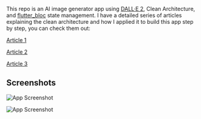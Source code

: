 
This repo is an AI image generator app using [DALL·E 2](https://openai.com/dall-e-2), Clean Architecture, and [flutter_bloc](https://pub.dev/packages/flutter_bloc) state management.
I have a detailed series of articles explaining the clean architecture and how I applied it to build this app step by step, you can check them out:

[Article 1](https://yassinebenkhay.com/ai-image-generator-in-flutter-with-clean-architecture/)

[Article 2](https://yassinebenkhay.com/ai-image-generator-flutter-clean-architecture-part-2/)

[Article 3](https://yassinebenkhay.com/create-an-ai-image-generator-flutter-clean-architecture-part-3/)
## Screenshots

![App Screenshot](https://github.com/yassine-bennkhay/ai_image_generator/blob/main/screenshots/screen_2.png?raw=true)

![App Screenshot](https://github.com/yassine-bennkhay/ai_image_generator/blob/main/screenshots/screen_1.png?raw=true)

